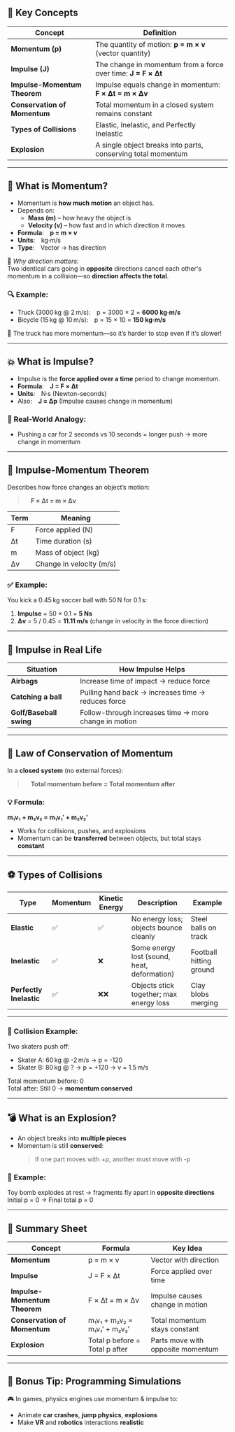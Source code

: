 ## 🔑 **Key Concepts**

|Concept|Definition|
|---|---|
|**Momentum (p)**|The quantity of motion: **p = m × v** (vector quantity)|
|**Impulse (J)**|The change in momentum from a force over time: **J = F × Δt**|
|**Impulse-Momentum Theorem**|Impulse equals change in momentum: **F × Δt = m × Δv**|
|**Conservation of Momentum**|Total momentum in a closed system remains constant|
|**Types of Collisions**|Elastic, Inelastic, and Perfectly Inelastic|
|**Explosion**|A single object breaks into parts, conserving total momentum|

---

## 🧭 **What is Momentum?**

- Momentum is **how much motion** an object has.
- Depends on:
    - **Mass (m)** – how heavy the object is
    - **Velocity (v)** – how fast and in which direction it moves
- **Formula**: **p = m × v**
- **Units**: kg·m/s
- **Type**: Vector → has direction

🧠 _Why direction matters:_  
Two identical cars going in **opposite** directions cancel each other's momentum in a collision—so **direction affects the total**.

### 🔍 Example:

- Truck (3000 kg @ 2 m/s): p = 3000 × 2 = **6000 kg·m/s**
- Bicycle (15 kg @ 10 m/s): p = 15 × 10 = **150 kg·m/s**

🚚 The truck has more momentum—so it’s harder to stop even if it’s slower!

---

## 💥 **What is Impulse?**

- Impulse is the **force applied over a time** period to change momentum.
- **Formula**: **J = F × Δt**
- **Units**: N·s (Newton-seconds)
- Also: **J = Δp** (Impulse causes change in momentum)

### 🧠 Real-World Analogy:

- Pushing a car for 2 seconds vs 10 seconds = longer push → more change in momentum

---

## 📐 **Impulse-Momentum Theorem**

Describes how force changes an object’s motion:

>  **F × Δt = m × Δv**

|Term|Meaning|
|---|---|
|F|Force applied (N)|
|Δt|Time duration (s)|
|m|Mass of object (kg)|
|Δv|Change in velocity (m/s)|

### ✅ Example:

You kick a 0.45 kg soccer ball with 50 N for 0.1 s:

1. **Impulse** = 50 × 0.1 = **5 Ns**
2. **Δv** = 5 / 0.45 = **11.11 m/s** (change in velocity in the force direction)
    

---

## 🧰 **Impulse in Real Life**

|Situation|How Impulse Helps|
|---|---|
|**Airbags**|Increase time of impact → reduce force|
|**Catching a ball**|Pulling hand back → increases time → reduces force|
|**Golf/Baseball swing**|Follow-through increases time → more change in motion|

---

## 🔁 **Law of Conservation of Momentum**

In a **closed system** (no external forces):

>  **Total momentum before = Total momentum after**

### 💡 Formula:

**m₁v₁ + m₂v₂ = m₁v₁′ + m₂v₂′**

- Works for collisions, pushes, and explosions
- Momentum can be **transferred** between objects, but total stays **constant**

---

## ⚽ **Types of Collisions**

|Type|Momentum|Kinetic Energy|Description|Example|
|---|---|---|---|---|
|**Elastic**|✅|✅|No energy loss; objects bounce cleanly|Steel balls on track|
|**Inelastic**|✅|❌|Some energy lost (sound, heat, deformation)|Football hitting ground|
|**Perfectly Inelastic**|✅|❌❌|Objects stick together; max energy loss|Clay blobs merging|

---

### 🧮 Collision Example:

Two skaters push off:

- Skater A: 60 kg @ -2 m/s → p = -120
- Skater B: 80 kg @ ? → p = +120 → v = 1.5 m/s

Total momentum before: 0  
Total after: Still 0 → **momentum conserved**

---

## 💣 **What is an Explosion?**

- An object breaks into **multiple pieces**
- Momentum is still **conserved**:
    > If one part moves with +p, another must move with -p

### 🎇 Example:

Toy bomb explodes at rest → fragments fly apart in **opposite directions**  
Initial p = 0 → Final total p = 0

---

## 🧠 Summary Sheet

|Concept|Formula|Key Idea|
|---|---|---|
|**Momentum**|p = m × v|Vector with direction|
|**Impulse**|J = F × Δt|Force applied over time|
|**Impulse-Momentum Theorem**|F × Δt = m × Δv|Impulse causes change in motion|
|**Conservation of Momentum**|m₁v₁ + m₂v₂ = m₁v₁′ + m₂v₂′|Total momentum stays constant|
|**Explosion**|Total p before = Total p after|Parts move with opposite momentum|

---

## 🧪 Bonus Tip: Programming Simulations

🎮 In games, physics engines use momentum & impulse to:

- Animate **car crashes**, **jump physics**, **explosions**
- Make **VR** and **robotics** interactions **realistic**